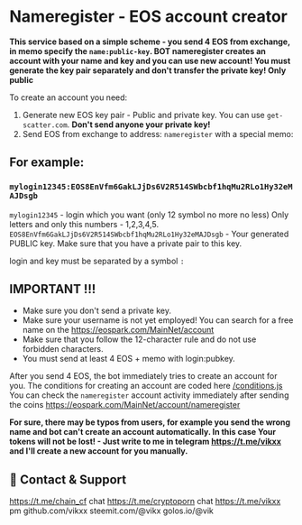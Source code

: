# Nameregister - EOS account creator

**This service based on a simple scheme - you send 4 EOS from exchange, in memo specify the `name:public-key`. BOT nameregister creates an account with your name and key and you can use new account!
You must generate the key pair separately and don't transfer the private key! Only public**

To create an account you need:

1) Generate new EOS key pair - Public and private key. You can use `get-scatter.com`. **Don't send anyone your private key!**
2) Send EOS from exchange to address: `nameregister` with a special memo:

## For example:
### `mylogin12345:EOS8EnVfm6GakLJjDs6V2R514SWbcbf1hqMu2RLo1Hy32eMAJDsgb`

`mylogin12345` - login which you want (only 12 symbol no more no less) Only letters and only this numbers - 1,2,3,4,5.
`EOS8EnVfm6GakLJjDs6V2R514SWbcbf1hqMu2RLo1Hy32eMAJDsgb` - Your generated PUBLIC key. Make sure that you have a private pair to this key.

login and key must be separated by a symbol `:`

## **IMPORTANT !!!**

* Make sure you don't send a private key.
* Make sure your username is not yet employed! You can search for a free name on the https://eospark.com/MainNet/account
* Make sure that you follow the 12-character rule and do not use forbidden characters.
* You must send at least 4 EOS + memo with login:pubkey.

After you send 4 EOS, the bot immediately tries to create an account for you. 
The conditions for creating an account are coded here [/conditions.js](https://github.com/vikxx/nameregister/blob/master/conditions.js)
You can check the `nameregister` account activity immediately after sending the coins https://eospark.com/MainNet/account/nameregister


**For sure, there may be typos from users, for example you send the wrong name and bot can't create an account automatically.
In this case Your tokens will not be lost! - Just write to me in telegram https://t.me/vikxx and I'll create a new account for you manually.**

## 🖖 Contact & Support
https://t.me/chain_cf chat 
https://t.me/cryptoporn chat 
https://t.me/vikxx pm 
github.com/vikxx 
steemit.com/@vikx 
golos.io/@vik 
